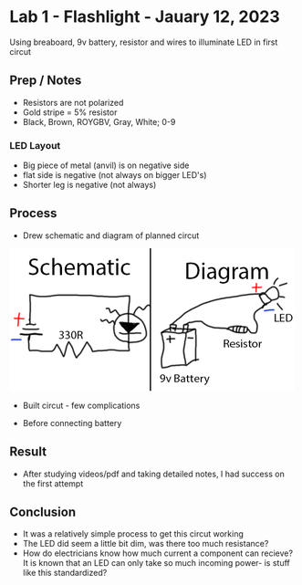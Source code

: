 # Lab 1 - Flashlight - Jauary 12, 2023

Using breaboard, 9v battery, resistor and wires to illuminate LED in first circut

## Prep / Notes

* Resistors are not polarized
* Gold stripe = 5% resistor
* Black, Brown, ROYGBV, Gray, White; 0-9

### LED Layout

* Big piece of metal (anvil) is on negative side
* flat side is negative (not always on bigger LED's)
* Shorter leg is negative (not always)

## Process

* Drew schematic and diagram of planned circut

![schematic and diagram of circut](images/ledSchematic.png)

* Built circut - few complications

<!-- ![LED Circut before battery is connected](images/lab1WIP.png) -->

* Before connecting battery

## Result

* After studying videos/pdf and taking detailed notes, I had success on the first attempt

<!-- ![Doccumentation of successful attempt](images/lab1Success.png) -->

## Conclusion

* It was a relatively simple process to get this circut working
* The LED did seem a little bit dim, was there too much resistance?
* How do electricians know how much current a component can recieve? It is known that an LED can only take so much incoming power- is stuff like this standardized?
